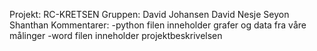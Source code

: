 Projekt: RC-KRETSEN
Gruppen:
  David Johansen
  David Nesje
  Seyon Shanthan
Kommentarer:
-python filen inneholder grafer og data fra våre målinger
-word filen inneholder projektbeskrivelsen
